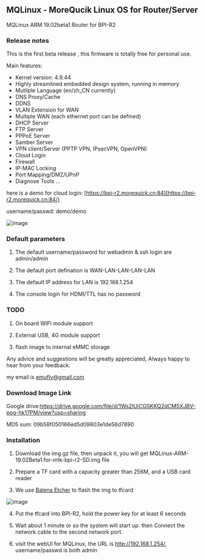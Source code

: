 ## MQLinux - MoreQucik Linux OS for Router/Server

MQLinux ARM 19.02beta1 Router for BPI-R2

### Release notes

This is the first beta release , this firmware is totally free for personal use. 

Main  features:

* Kernel version: 4.9.44
* Highly streamlined embedded design system, running in memory
* Mutilple Language (en/zh_CN currently)
* DNS Proxy/Cache
* DDNS
* VLAN Extension for WAN
* Multiple WAN (each ethernet port can be defined)
* DHCP Server
* FTP Server
* PPPoE Server
* Samber Server
* VPN client/Server (PPTP VPN, IPsecVPN, OpenVPN)
* Cloud Login
* Firewall 
* IP-MAC Locking
* Port Mapping/DMZ/UPnP
* Diagnose Tools
...


here is a demo for cloud login: [https://bpi-r2.morequick.cn:84](https://bpi-r2.morequick.cn:84/)

username/passwd: demo/demo

![image](https://user-images.githubusercontent.com/16576843/54505845-b6000780-4974-11e9-80e4-dce4a262c815.png)

### Default parameters

1. The default username/password for webadmin & ssh login are admin/admin

2. The default port defination is WAN-LAN-LAN-LAN-LAN

3. The default IP address for LAN is 192.168.1.254

4. The console login for HDMI/TTL has no password


### TODO

1. On board WIFI module support
   
2. External USB, 4G module support
   
3. flash image to internal eMMC storage

Any advice and suggestions will be greatly appreciated,  Always happy to hear from your feedback. 

my email is emufly@gmail.com

### Download Image Link

Google drive:https://drive.google.com/file/d/1Ws2IUiCGSKKQ2dCM5XJBV-pog-hk17PM/view?usp=sharing

MD5 sum: 09b58f050166ed5d09803e1de56d7890

### Installation

1. Download the img.gz file, then unpack it, you will get MQLinux-ARM-19.02Beta1.for-mtk-bpi-r2-SD.img file

2. Prepare a TF card with a capacity greater than 256M, and a USB card reader

3.  We use [Balena Etcher](https://www.balena.io/etcher/) to flash the img to tfcard

   ![image](https://user-images.githubusercontent.com/16576843/54505758-3bcf8300-4974-11e9-9733-b07523993d88.png)

4. Put the tfcard into BPI-R2, hold the power key for at least 6 seconds

5. Wait about 1 minute or so the system will start up. then Connect the network cable to the second network port.

6. visit the webUI for MQLinux, the URL is http://192.168.1.254/, username/passwd is both admin
